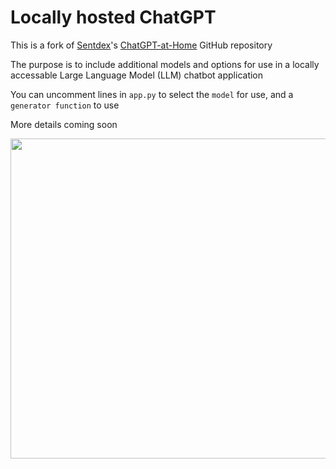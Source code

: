 # Locally hosted ChatGPT
This is a fork of [Sentdex](https://github.com/Sentdex/)'s [ChatGPT-at-Home](https://github.com/Sentdex/ChatGPT-at-Home) GitHub repository

The purpose is to include additional models and options for use in a locally accessable Large Language Model (LLM) chatbot application

You can uncomment lines in `app.py` to select the `model` for use, and a `generator function` to use

More details coming soon

<img src="https://pythonprogramming.net/static/images/chatgptathomesocial.png" width="512"/>
